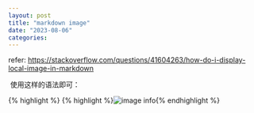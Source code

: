 ```yaml
---
layout: post
title: "markdown image"
date: "2023-08-06"
categories: 
---
```

<p>refer: <a href="https://stackoverflow.com/questions/41604263/how-do-i-display-local-image-in-markdown">https://stackoverflow.com/questions/41604263/how-do-i-display-local-image-in-markdown</a></p>

<p>&nbsp;使用这样的语法即可：</p>

{% highlight %}
{% highlight %}![image info](./pictures/image.png){% endhighlight %}

<p>&nbsp;</p>

